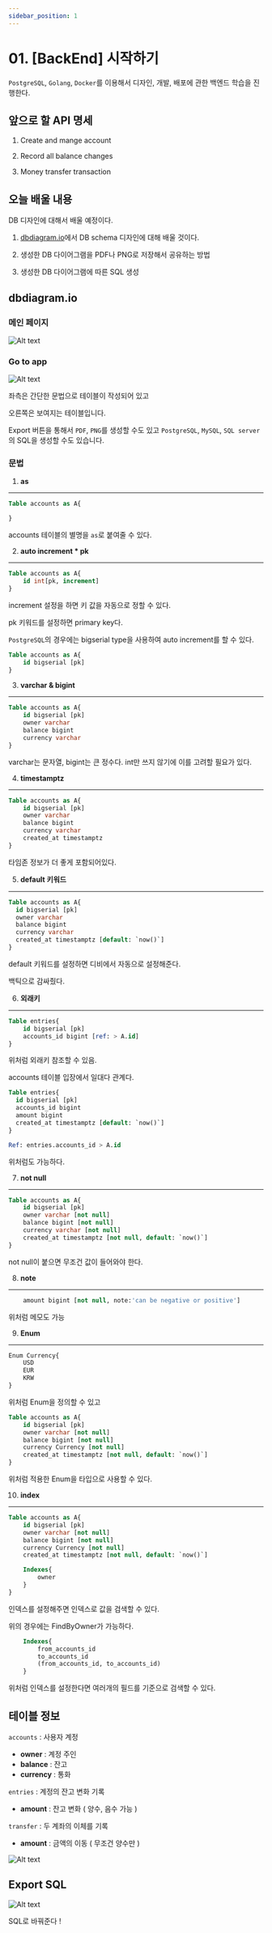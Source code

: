 ```yaml
---
sidebar_position: 1
---
```


# 01. [BackEnd] 시작하기

`PostgreSQL`, `Golang`, `Docker`를 이용해서 디자인, 개발, 배포에 관한 백엔드 학습을 진행한다.

## 앞으로 할 API 명세

1. Create and mange account

2. Record all balance changes

3. Money transfer transaction


## 오늘 배울 내용

DB 디자인에 대해서 배울 예정이다.

1. [dbdiagram.io](https://dbdiagram.io/home)에서 DB schema 디자인에 대해 배울 것이다.

2. 생성한 DB 다이어그램을 PDF나 PNG로 저장해서 공유하는 방법

3. 생성한 DB 다이어그램에 따른 SQL 생성


## dbdiagram.io

### 메인 페이지

![Alt text](./img/1/image1.png)


### Go to app

![Alt text](./img/1/image2.png)

좌측은 간단한 문법으로 테이블이 작성되어 있고

오른쪽은 보여지는 테이블입니다.

Export 버튼을 통해서 `PDF`, `PNG`를 생성할 수도 있고 `PostgreSQL`, `MySQL`, `SQL server`의 SQL을 생성할 수도 있습니다.


### 문법


1. **as**
---


```sql
Table accounts as A{

}
```

accounts 테이블의 별명을 `as`로 붙여줄 수 있다.

2. **auto increment * pk**
---

```sql
Table accounts as A{
    id int[pk, increment]
}
```

increment 설정을 하면 키 값을 자동으로 정할 수 있다.

pk 키워드를 설정하면 primary key다.


`PostgreSQL`의 경우에는 bigserial type을 사용하여 auto increment를 할 수 있다.

```sql
Table accounts as A{
    id bigserial [pk]
}
```

3. **varchar & bigint**
---

```sql
Table accounts as A{
    id bigserial [pk]
    owner varchar
    balance bigint
    currency varchar
}
```

varchar는 문자열, bigint는 큰 정수다. int만 쓰지 않기에 이를 고려할 필요가 있다.

4. **timestamptz**
---

```sql
Table accounts as A{
    id bigserial [pk]
    owner varchar
    balance bigint
    currency varchar
    created_at timestamptz
}
```

타임존 정보가 더 좋게 포함되어있다.


5. **default 키워드**
---

```sql
Table accounts as A{
  id bigserial [pk]
  owner varchar
  balance bigint
  currency varchar
  created_at timestamptz [default: `now()`]
}
```


default 키워드를 설정하면 디비에서 자동으로 설정해준다.

백틱으로 감싸줬다.


6. **외래키**
---

```sql
Table entries{
    id bigserial [pk]
    accounts_id bigint [ref: > A.id]
}
```

위처럼 외래키 참조할 수 있음.

accounts 테이블 입장에서 일대다 관계다.


```sql
Table entries{
  id bigserial [pk]
  accounts_id bigint 
  amount bigint
  created_at timestamptz [default: `now()`]
}

Ref: entries.accounts_id > A.id
```

위처럼도 가능하다.


7. **not null**
---

```sql
Table accounts as A{
    id bigserial [pk]
    owner varchar [not null]
    balance bigint [not null]
    currency varchar [not null]
    created_at timestamptz [not null, default: `now()`]
}
```

not null이 붙으면 무조건 값이 들어와야 한다.

8. **note**
---

```sql
    amount bigint [not null, note:'can be negative or positive']
```

위처럼 메모도 가능

9. **Enum**
---

```sql
Enum Currency{
    USD
    EUR
    KRW
}
```

위처럼 Enum을 정의할 수 있고

```sql
Table accounts as A{
    id bigserial [pk]
    owner varchar [not null]
    balance bigint [not null]
    currency Currency [not null]
    created_at timestamptz [not null, default: `now()`]
}
```

위처럼 적용한 Enum을 타입으로 사용할 수 있다.


10. **index**
---

```sql
Table accounts as A{
    id bigserial [pk]
    owner varchar [not null]
    balance bigint [not null]
    currency Currency [not null]
    created_at timestamptz [not null, default: `now()`]

    Indexes{
        owner
    }
}
```

인덱스를 설정해주면 인덱스로 값을 검색할 수 있다.

위의 경우에는 FindByOwner가 가능하다.

```sql
    Indexes{
        from_accounts_id
        to_accounts_id
        (from_accounts_id, to_accounts_id)
    }
```

위처럼 인덱스를 설정한다면 여러개의 필드를 기준으로 검색할 수 있다.



## 테이블 정보

`accounts` : 사용자 계정
- **owner** : 계정 주인
- **balance** : 잔고
- **currency** : 통화

`entries` : 계정의 잔고 변화 기록
- **amount** : 잔고 변화 ( 양수, 음수 가능 )

`transfer` : 두 계좌의 이체를 기록
- **amount** : 금액의 이동 ( 무조건 양수만 )

![Alt text](./img/1/image3.png)


## Export SQL

![Alt text](./img/1/image4.png)

SQL로 바꿔준다 !